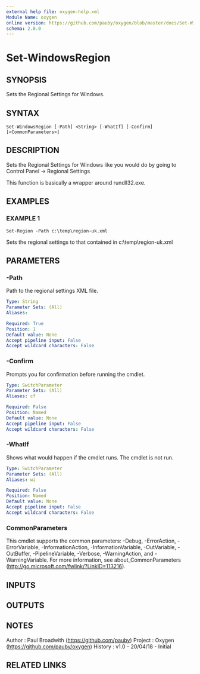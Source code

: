 ```yaml
---
external help file: oxygen-help.xml
Module Name: oxygen
online version: https://github.com/pauby/oxygen/blob/master/docs/Set-WindowsRegion.md
schema: 2.0.0
---
```


# Set-WindowsRegion

## SYNOPSIS
Sets the Regional Settings for Windows.

## SYNTAX

```
Set-WindowsRegion [-Path] <String> [-WhatIf] [-Confirm] [<CommonParameters>]
```

## DESCRIPTION
Sets the Regional Settings for Windows like you would do by going to
Control Panel -\> Regional Settings

This function is basically a wrapper around rundll32.exe.

## EXAMPLES

### EXAMPLE 1
```
Set-Region -Path c:\temp\region-uk.xml
```

Sets the regional settings to that contained in c:\temp\region-uk.xml

## PARAMETERS

### -Path
Path to the regional settings XML file.

```yaml
Type: String
Parameter Sets: (All)
Aliases:

Required: True
Position: 1
Default value: None
Accept pipeline input: False
Accept wildcard characters: False
```

### -Confirm
Prompts you for confirmation before running the cmdlet.

```yaml
Type: SwitchParameter
Parameter Sets: (All)
Aliases: cf

Required: False
Position: Named
Default value: None
Accept pipeline input: False
Accept wildcard characters: False
```

### -WhatIf
Shows what would happen if the cmdlet runs.
The cmdlet is not run.

```yaml
Type: SwitchParameter
Parameter Sets: (All)
Aliases: wi

Required: False
Position: Named
Default value: None
Accept pipeline input: False
Accept wildcard characters: False
```

### CommonParameters
This cmdlet supports the common parameters: -Debug, -ErrorAction, -ErrorVariable, -InformationAction, -InformationVariable, -OutVariable, -OutBuffer, -PipelineVariable, -Verbose, -WarningAction, and -WarningVariable.
For more information, see about_CommonParameters (http://go.microsoft.com/fwlink/?LinkID=113216).

## INPUTS

## OUTPUTS

## NOTES
Author  : Paul Broadwith (https://github.com/pauby)
Project : Oxygen (https://github.com/pauby/oxygen)
History : v1.0 - 20/04/18 - Initial

## RELATED LINKS
